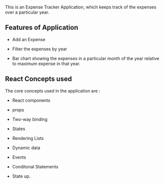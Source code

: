 This is an Expense Tracker Application, which keeps track of the expenses over a particular year.

## Features of Application

- Add an Expense

- Filter the expenses by year

- Bar chart showing the expenses in a particular month of the year relative to maximum expense in that year.

## React Concepts used

The core concepts used in the application are :

- React components

- props

- Two-way binding

- States

- Rendering Lists

- Dynamic data

- Events

- Conditonal Statements

- State up.
